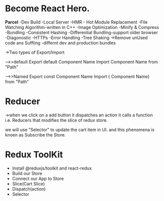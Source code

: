 # Become React Hero. 

**Parcel**
-Dev Build
-Local Server
-HMR - Hot Module Replacement
-File Watching Algorithm-written in C++
-Image Optimization
-Minify & Compress
-Bundling
-Consistent Hashing
-Differential Bundling-support older browser
-Diagonostic
-HTTPs
-Error Handling
-Tree Shaking ->Remove unUsed code ans Suffling 
-differnt dev and production bundles


->Two types of Export/Import

-->>default
  Export default Component Name
  Import Component Name from "Path"

-->>Named
  Export const Component Name
   Import { Component Name} from "Path"


# Reducer

->when we click on a add button it dispatches an action it calls a function i.e. Reducers  that modifies the slice of redux store.

we will use "Selector" to update the cart item in UI. and this phenomena is knoen as Subscribe the Store.

# Redux ToolKit

- Install @reduxjs/toolkit and react-redux
- Build our Store 
- Connect our App to Store
- Slice(Cart Slice)
- Dispatch(action)
- Selector  
